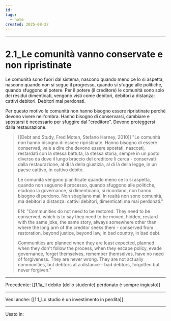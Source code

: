 ```yaml
---
id:
tags:
  - note
created: 2025-08-22
---
```

---

# 2.1_Le comunità vanno conservate e non ripristinate

Le comunità sono fuori dal sistema, nascono quando meno ce lo si aspetta, nascono quando non si segue il progresso, quando si sfugge alle politiche, quando sfuggono al potere. Per il potere (il creditore) le comunità sono solo dei residui dimenticati, vengono visti come debitori, debitori a distanza: cattivi debitori. Debitori mai perdonati.

Per questo motivo le comunità non hanno bisogno essere ripristinate perché devono vivere nell'ombra. Hanno bisogno di conservarsi, cambiare e spostarsi è necessario per sfuggire dal "creditore". Devono proteggersi dalla restaurazione.

>[[Debt and Study, Fred Moten, Stefano Harney, 2010]]
> "Le comunità non hanno bisogno di essere ripristinate. Hanno bisogno di essere conservati, vale a dire che devono essere spostati, nascosti, restardati con la stessa battuta, la stessa storia, sempre in un posto diverso da dove il lungo braccio del creditore li cerca - conservati dalla restaurazione, al di là della giustizia, al di là della legge, in un paese cattivo, in cattivo debito.
> 
> Le comunità vengono pianificate quando meno ce lo si aspetta, quando non seguono il processo, quando sfuggono alle politiche, eludono la governance, si dimenticano, si ricordano, non hanno bisogno di perdono. Non sbagliano mai. In realtà non sono comunità, ma debitori a distanza: cattivi debitori, dimenticati ma mai perdonati."
> 
> EN:
> "Communities do not need to be restored. They need to be conserved, which is to say they need to be moved, hidden, restard with the same joke, the same story, always somewhere other than where the long arm of the creditor seeks them - conserved from restoration, beyond justice, beyond law, in bad country, in bad debt.
> 
> Communities are planned when they are least expected, planned when they don't follow the process, when they escape policy, evade governance, forget themselves, remember themselves, have no need of forgiveness. They are never wrong. They are not actually communities, but debtors at a distance - bad debtors, forgotten but never forgiven."

---
Precedente: [[1.1a_Il debito (dello studente) perdonato è sempre ingiusto]]

---

Vedi anche: [[1.1_Lo studio è un investimento in perdita]]

---
Usato in: 